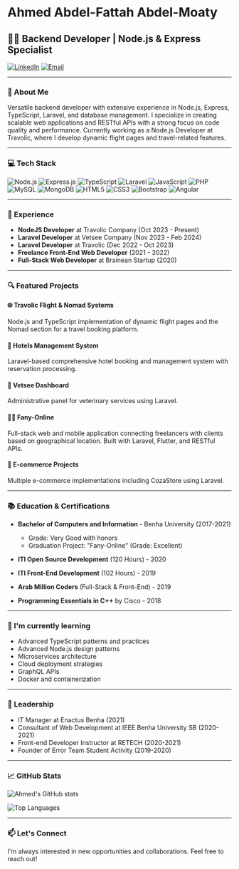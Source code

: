 <!-- With TypeScripts -->
# Ahmed Abdel-Fattah Abdel-Moaty

## 👨‍💻 Backend Developer | Node.js & Express Specialist

[![LinkedIn](https://img.shields.io/badge/LinkedIn-0077B5?style=for-the-badge&logo=linkedin&logoColor=white)](https://www.linkedin.com/in/ahmed-abdel-fattah)
[![Email](https://img.shields.io/badge/Email-D14836?style=for-the-badge&logo=gmail&logoColor=white)](mailto:ahmed.abdelfattah.dev@gmail.com)

---

### 🚀 About Me

Versatile backend developer with extensive experience in Node.js, Express, TypeScript, Laravel, and database management. I specialize in creating scalable web applications and RESTful APIs with a strong focus on code quality and performance. Currently working as a Node.js Developer at Travolic, where I develop dynamic flight pages and travel-related features.

---

### 💻 Tech Stack

![Node.js](https://img.shields.io/badge/Node.js-339933?style=for-the-badge&logo=nodedotjs&logoColor=white)
![Express.js](https://img.shields.io/badge/Express.js-000000?style=for-the-badge&logo=express&logoColor=white)
![TypeScript](https://img.shields.io/badge/TypeScript-3178C6?style=for-the-badge&logo=typescript&logoColor=white)
![Laravel](https://img.shields.io/badge/Laravel-FF2D20?style=for-the-badge&logo=laravel&logoColor=white)
![JavaScript](https://img.shields.io/badge/JavaScript-F7DF1E?style=for-the-badge&logo=javascript&logoColor=black)
![PHP](https://img.shields.io/badge/PHP-777BB4?style=for-the-badge&logo=php&logoColor=white)
![MySQL](https://img.shields.io/badge/MySQL-4479A1?style=for-the-badge&logo=mysql&logoColor=white)
![MongoDB](https://img.shields.io/badge/MongoDB-4EA94B?style=for-the-badge&logo=mongodb&logoColor=white)
![HTML5](https://img.shields.io/badge/HTML5-E34F26?style=for-the-badge&logo=html5&logoColor=white)
![CSS3](https://img.shields.io/badge/CSS3-1572B6?style=for-the-badge&logo=css3&logoColor=white)
![Bootstrap](https://img.shields.io/badge/Bootstrap-563D7C?style=for-the-badge&logo=bootstrap&logoColor=white)
![Angular](https://img.shields.io/badge/Angular-DD0031?style=for-the-badge&logo=angular&logoColor=white)

---

### 🏢 Experience

- **NodeJS Developer** at Travolic Company (Oct 2023 - Present)
- **Laravel Developer** at Vetsee Company (Nov 2023 - Feb 2024)
- **Laravel Developer** at Travolic (Dec 2022 - Oct 2023)
- **Freelance Front-End Web Developer** (2021 - 2022)
- **Full-Stack Web Developer** at Brainean Startup (2020)

---

### 🔍 Featured Projects

#### 🌐 Travolic Flight & Nomad Systems
Node.js and TypeScript implementation of dynamic flight pages and the Nomad section for a travel booking platform.

#### 🏨 Hotels Management System
Laravel-based comprehensive hotel booking and management system with reservation processing.

#### 🐾 Vetsee Dashboard
Administrative panel for veterinary services using Laravel.

#### 👨‍🔧 Fany-Online
Full-stack web and mobile application connecting freelancers with clients based on geographical location. Built with Laravel, Flutter, and RESTful APIs.

#### 🛒 E-commerce Projects
Multiple e-commerce implementations including CozaStore using Laravel.

---

### 📚 Education & Certifications

- **Bachelor of Computers and Information** - Benha University (2017-2021)
  - Grade: Very Good with honors
  - Graduation Project: "Fany-Online" (Grade: Excellent)

- **ITI Open Source Development** (120 Hours) - 2020
- **ITI Front-End Development** (102 Hours) - 2019
- **Arab Million Coders** (Full-Stack & Front-End) - 2019
- **Programming Essentials in C++** by Cisco - 2018

---

### 🌱 I'm currently learning

- Advanced TypeScript patterns and practices
- Advanced Node.js design patterns
- Microservices architecture
- Cloud deployment strategies
- GraphQL APIs
- Docker and containerization

---

### 🤝 Leadership

- IT Manager at Enactus Benha (2021)
- Consultant of Web Development at IEEE Benha University SB (2020-2021)
- Front-end Developer Instructor at RETECH (2020-2021)
- Founder of Error Team Student Activity (2019-2020)

---

### 📈 GitHub Stats

![Ahmed's GitHub stats](https://github-readme-stats.vercel.app/api?username=YourGitHubUsername&show_icons=true&theme=radical)

![Top Languages](https://github-readme-stats.vercel.app/api/top-langs/?username=YourGitHubUsername&layout=compact&theme=radical)

---

### 📫 Let's Connect

I'm always interested in new opportunities and collaborations. Feel free to reach out!

<!--
/ /  ------------ Without TypeScript 
# Ahmed Abdel-Fattah Abdel-Moaty

## 👨‍💻 Backend Developer | Node.js & Express Specialist

[![LinkedIn](https://img.shields.io/badge/LinkedIn-0077B5?style=for-the-badge&logo=linkedin&logoColor=white)](https://www.linkedin.com/in/ahmed-abdel-fattah)
[![Email](https://img.shields.io/badge/Email-D14836?style=for-the-badge&logo=gmail&logoColor=white)](mailto:ahmed.abdelfattah.dev@gmail.com)

---

### 🚀 About Me

Versatile backend developer with extensive experience in Node.js, Express, Laravel, and database management. I specialize in creating scalable web applications and RESTful APIs with a strong focus on code quality and performance. Currently working as a Node.js Developer at Travolic, where I develop dynamic flight pages and travel-related features.

---

### 💻 Tech Stack

![Node.js](https://img.shields.io/badge/Node.js-339933?style=for-the-badge&logo=nodedotjs&logoColor=white)
![Express.js](https://img.shields.io/badge/Express.js-000000?style=for-the-badge&logo=express&logoColor=white)
![Laravel](https://img.shields.io/badge/Laravel-FF2D20?style=for-the-badge&logo=laravel&logoColor=white)
![JavaScript](https://img.shields.io/badge/JavaScript-F7DF1E?style=for-the-badge&logo=javascript&logoColor=black)
![PHP](https://img.shields.io/badge/PHP-777BB4?style=for-the-badge&logo=php&logoColor=white)
![MySQL](https://img.shields.io/badge/MySQL-4479A1?style=for-the-badge&logo=mysql&logoColor=white)
![MongoDB](https://img.shields.io/badge/MongoDB-4EA94B?style=for-the-badge&logo=mongodb&logoColor=white)
![HTML5](https://img.shields.io/badge/HTML5-E34F26?style=for-the-badge&logo=html5&logoColor=white)
![CSS3](https://img.shields.io/badge/CSS3-1572B6?style=for-the-badge&logo=css3&logoColor=white)
![Bootstrap](https://img.shields.io/badge/Bootstrap-563D7C?style=for-the-badge&logo=bootstrap&logoColor=white)
![Angular](https://img.shields.io/badge/Angular-DD0031?style=for-the-badge&logo=angular&logoColor=white)

---

### 🏢 Experience

- **NodeJS Developer** at Travolic Company (Oct 2023 - Present)
- **Laravel Developer** at Vetsee Company (Nov 2023 - Feb 2024)
- **Laravel Developer** at Travolic (Dec 2022 - Oct 2023)
- **Freelance Front-End Web Developer** (2021 - 2022)
- **Full-Stack Web Developer** at Brainean Startup (2020)

---

### 🔍 Featured Projects

#### 🌐 Travolic Flight & Nomad Systems
Node.js implementation of dynamic flight pages and the Nomad section for a travel booking platform.

#### 🏨 Hotels Management System
Laravel-based comprehensive hotel booking and management system with reservation processing.

#### 🐾 Vetsee Dashboard
Administrative panel for veterinary services using Laravel.

#### 👨‍🔧 Fany-Online
Full-stack web and mobile application connecting freelancers with clients based on geographical location. Built with Laravel, Flutter, and RESTful APIs.

#### 🛒 E-commerce Projects
Multiple e-commerce implementations including CozaStore using Laravel.

---

### 📚 Education & Certifications

- **Bachelor of Computers and Information** - Benha University (2017-2021)
  - Grade: Very Good with honors
  - Graduation Project: "Fany-Online" (Grade: Excellent)

- **ITI Open Source Development** (120 Hours) - 2020
- **ITI Front-End Development** (102 Hours) - 2019
- **Arab Million Coders** (Full-Stack & Front-End) - 2019
- **Programming Essentials in C++** by Cisco - 2018

---

### 🌱 I'm currently learning

- Advanced Node.js design patterns
- Microservices architecture
- Cloud deployment strategies
- GraphQL APIs
- Docker and containerization

---

### 🤝 Leadership

- IT Manager at Enactus Benha (2021)
- Consultant of Web Development at IEEE Benha University SB (2020-2021)
- Front-end Developer Instructor at RETECH (2020-2021)
- Founder of Error Team Student Activity (2019-2020)

---

### 📈 GitHub Stats

![Ahmed's GitHub stats](https://github-readme-stats.vercel.app/api?username=YourGitHubUsername&show_icons=true&theme=radical)

![Top Languages](https://github-readme-stats.vercel.app/api/top-langs/?username=YourGitHubUsername&layout=compact&theme=radical)

---

### 📫 Let's Connect

I'm always interested in new opportunities and collaborations. Feel free to reach out!
-->


<!--
/////// -------------- old info 
- 👋 Hi, I’m Ahmed Abdel-Fattah
- 👀 I’m interested in Web Back-End
- 🌱 I’m currently learning PHP Laravel
- 📫 How to reach me ahmed.abdelfattah.dev@gmail.com
-->
<!---
ahmedabdelfattah50/ahmedabdelfattah50 is a ✨ special ✨ repository because its `README.md` (this file) appears on your GitHub profile.
You can click the Preview link to take a look at your changes.
--->
